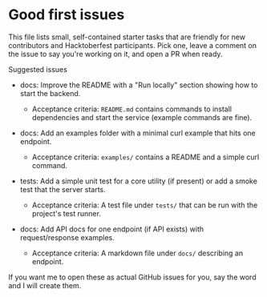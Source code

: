 # Good first issues

This file lists small, self-contained starter tasks that are friendly for new contributors and Hacktoberfest participants. Pick one, leave a comment on the issue to say you're working on it, and open a PR when ready.

Suggested issues

-   docs: Improve the README with a "Run locally" section showing how to start the backend.

    -   Acceptance criteria: `README.md` contains commands to install dependencies and start the service (example commands are fine).

-   docs: Add an examples folder with a minimal curl example that hits one endpoint.

    -   Acceptance criteria: `examples/` contains a README and a simple curl command.

-   tests: Add a simple unit test for a core utility (if present) or add a smoke test that the server starts.

    -   Acceptance criteria: A test file under `tests/` that can be run with the project's test runner.

-   docs: Add API docs for one endpoint (if API exists) with request/response examples.
    -   Acceptance criteria: A markdown file under `docs/` describing an endpoint.

If you want me to open these as actual GitHub issues for you, say the word and I will create them.
